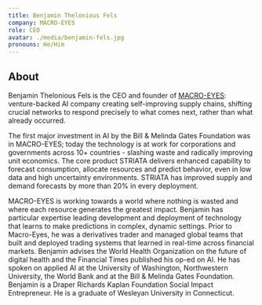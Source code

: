 ```yaml
---
title: Benjamin Thelonious Fels
company: MACRO-EYES
role: CEO
avatar: ./media/benjamin-fels.jpg
pronouns: He/Him
---
```

## About

Benjamin Thelonious Fels is the CEO and founder of [MACRO-EYES](https://www.macro-eyes.com/): venture-backed AI company creating self-improving supply chains, shifting crucial networks to respond precisely to what comes next, rather than what already occurred. 

The first major investment in AI by the Bill & Melinda Gates Foundation was in MACRO-EYES; today the technology is at work for corporations and governments across 10+ countries - slashing waste and radically improving unit economics. The core product STRIATA delivers enhanced capability to forecast consumption, allocate resources and predict behavior, even in low data and high uncertainty environments. STRIATA has improved supply and demand forecasts by more than 20% in every deployment. 

MACRO-EYES is working towards a world where nothing is wasted and where each resource generates the greatest impact. Benjamin has particular expertise leading development and deployment of technology that learns to make predictions in complex, dynamic settings. Prior to Macro-Eyes, he was a derivatives trader and managed global teams that built and deployed trading systems that learned in real-time across financial markets. Benjamin advises the World Health Organization on the future of digital health and the Financial Times published his op-ed on AI. He has spoken on applied AI at the University of Washington, Northwestern University, the World Bank and at the Bill & Melinda Gates Foundation. Benjamin is a Draper Richards Kaplan Foundation Social Impact Entrepreneur. He is a graduate of Wesleyan University in Connecticut.